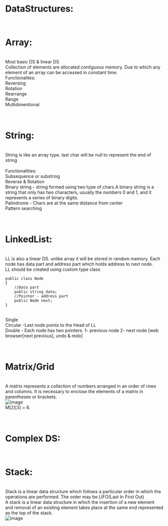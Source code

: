 DataStructures:
==============
<br/>Array:
======
<br/> Most basic DS & linear DS
<br/> Collection of elements are allocated contiguous memory. Due to which any element of an array can be accessed in constant time.
<br/>Functionalites:
<br/>Reversing
<br/>Rotation
<br/>Rearrange
<br/>Range
<br/>Multidimentional

<br/>String:
=======
<br/>String is like an array type. last char will be null to represent the end of string
<br/>
<br/>Functionalities:
<br/>Subsequence or substring
<br/>Reverse & Rotation
<br/>Binary string - string formed using two type of chars.A binary string is a string that only has two characters, usually the numbers 0 and 1, and it represents a series of binary digits.
<br/>Palindrome - Chars are at the same distance from center
<br/>Pattern searching

<br/>LinkedList:
=============

<br/> LL is also a linear DS. unlike array it will be stored in random memory. Each node has data part and address part which holds address to next node.
<br/> LL should be created using custom type class
```
public class Node
{
    //Data part
    public string data;
    //Pointer - address part
    public Node next;
}
```
<br/>Single
<br/>Circular  -Last node points to the Head of LL
<br/>Double  - Each node has two pointers. 1- previous node 2- next node [web browser[next previous], undo & redo]

<br/>Matrix/Grid
================
<br/>A matrix represents a collection of numbers arranged in an order of rows and columns. It is necessary to enclose the elements of a matrix in parentheses or brackets.
<br/>
![image](https://github.com/louisulaganathan/Algorithm/assets/74425320/c9e290b6-71d2-4865-acc8-f69ce2fbb56f)
<br/>M[2][3] = 6.

<br/>Complex DS:
===========
<br/>Stack:
======
<br/>Stack is a linear data structure which follows a particular order in which the operations are performed. The order may be LIFO(Last In First Out) 
<br/>A stack is a linear data structure in which the insertion of a new element and removal of an existing element takes place at the same end represented as the top of the stack.
<br/>![image](https://github.com/louisulaganathan/Algorithm/assets/74425320/5b250652-8ba1-4380-a086-d48b05552b8f)











